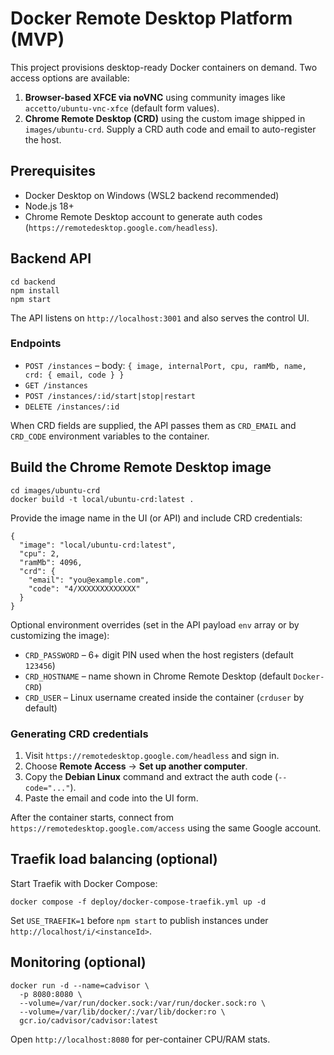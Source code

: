 # Docker Remote Desktop Platform (MVP)

This project provisions desktop-ready Docker containers on demand. Two access options are available:

1. **Browser-based XFCE via noVNC** using community images like `accetto/ubuntu-vnc-xfce` (default form values).
2. **Chrome Remote Desktop (CRD)** using the custom image shipped in `images/ubuntu-crd`. Supply a CRD auth code and email to auto-register the host.

## Prerequisites

- Docker Desktop on Windows (WSL2 backend recommended)
- Node.js 18+
- Chrome Remote Desktop account to generate auth codes (`https://remotedesktop.google.com/headless`).

## Backend API

```
cd backend
npm install
npm start
```

The API listens on `http://localhost:3001` and also serves the control UI.

### Endpoints

- `POST /instances` – body: `{ image, internalPort, cpu, ramMb, name, crd: { email, code } }`
- `GET /instances`
- `POST /instances/:id/start|stop|restart`
- `DELETE /instances/:id`

When CRD fields are supplied, the API passes them as `CRD_EMAIL` and `CRD_CODE` environment variables to the container.

## Build the Chrome Remote Desktop image

```
cd images/ubuntu-crd
docker build -t local/ubuntu-crd:latest .
```

Provide the image name in the UI (or API) and include CRD credentials:

```
{
  "image": "local/ubuntu-crd:latest",
  "cpu": 2,
  "ramMb": 4096,
  "crd": {
    "email": "you@example.com",
    "code": "4/XXXXXXXXXXXXX"
  }
}
```

Optional environment overrides (set in the API payload `env` array or by customizing the image):

- `CRD_PASSWORD` – 6+ digit PIN used when the host registers (default `123456`)
- `CRD_HOSTNAME` – name shown in Chrome Remote Desktop (default `Docker-CRD`)
- `CRD_USER` – Linux username created inside the container (`crduser` by default)

### Generating CRD credentials

1. Visit `https://remotedesktop.google.com/headless` and sign in.
2. Choose **Remote Access** → **Set up another computer**.
3. Copy the **Debian Linux** command and extract the auth code (`--code="..."`).
4. Paste the email and code into the UI form.

After the container starts, connect from `https://remotedesktop.google.com/access` using the same Google account.

## Traefik load balancing (optional)

Start Traefik with Docker Compose:

```
docker compose -f deploy/docker-compose-traefik.yml up -d
```

Set `USE_TRAEFIK=1` before `npm start` to publish instances under `http://localhost/i/<instanceId>`.

## Monitoring (optional)

```
docker run -d --name=cadvisor \
  -p 8080:8080 \
  --volume=/var/run/docker.sock:/var/run/docker.sock:ro \
  --volume=/var/lib/docker/:/var/lib/docker:ro \
  gcr.io/cadvisor/cadvisor:latest
```

Open `http://localhost:8080` for per-container CPU/RAM stats.
